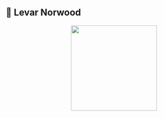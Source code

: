 ## 🐺 Levar Norwood

<div id="header" align="center">
  <img src="https://media0.giphy.com/media/v1.Y2lkPTc5MGI3NjExMGZmbTlpeXBoNTFudjJ3Nmd2YThqcmk4NjZ2eml3M3F4ZGkzbnEyNSZlcD12MV9pbnRlcm5hbF9naWZfYnlfaWQmY3Q9Zw/vR1dPIYzQmkRzLZk2w/giphy.gif" width="200"/>
</div>

<!--
**Lev2025/Lev2025** is a ✨ _special_ ✨ repository because its `README.md` (this file) appears on your GitHub profile.

Here are some ideas to get you started:

- 🔭 I’m currently working on ...
- 🌱 I’m currently learning ...
- 👯 I’m looking to collaborate on ...
- 🤔 I’m looking for help with ...
- 💬 Ask me about ...
- 📫 How to reach me: ...
- 😄 Pronouns: ...
- ⚡ Fun fact: ...
-->
